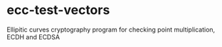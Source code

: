 # ecc-test-vectors
Ellipitic curves cryptography program for checking point multiplication, ECDH and ECDSA

